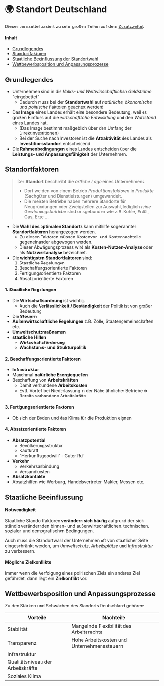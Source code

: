# 🌍 Standort Deutschland

Dieser Lernzettel basiert zu sehr großen Teilen auf dem [Zusatzzettel](ZUSATZ.md).

#### Inhalt

- [Grundlegendes](#grundlegendes)
- [Standortfaktoren](#faktoren)
- [Staatliche Beeinflussung der Standortwahl](#s_einfluss)
- [Wettbewerbsposition und Anpassungsprozesse](#w_u_a)

## Grundlegendes <a name="grundlegendes"></a>

- Unternehmen sind in die *Volks- und Weltwirtschaftlichen Geldströme* "eingebettet"
  - Dadurch muss bei der **Standortwahl** auf *natürliche, ökonomische und politische* Faktoren geachtet werden!
- Das **Image** eines Landes erhält eine besondere Bedeutung, weil es großen Einfluss auf die *wirtschaftliche Entwicklung* und den *Wohlstand* eines Landes hat.
  - (Das Image bestimmt maßgeblich über den Umfang der Direktinvestitionen)
  - Bei der Suche nach Investoren ist die **Attraktivität** des Landes als **Investitionsstandort** entscheidend
- Die **Rahmenbedingungen** eines Landes entscheiden über die **Leistungs- und Anpassungsfähigkeit** der Unternehmen.

## Standortfaktoren <a name="faktoren"></a>

> Der **Standort** beschreibt die *örtliche Lage* eines Unternehmens.
>
> - Dort werden von einem Betrieb *Produktionsfaktoren* in *Produkte* (Sachgüter und Dienstleistungen) umgewandelt.
> - Die meisten Betriebe haben mehrere Standorte für Neugründungen oder Zweigstellen zur Auswahl, lediglich *reine Gewinnungsbetriebe* sind ortsgebunden wie z.B. Kohle, Erdöl, Gas, Erze ...

- Die **Wahl des optimalen Standorts** kann mithilfe sogenannter **Standortfaktoren** herangezogen werden.
  - Zu diesen Faktoren müssen Kostenvor- und Kostennachteile gegeneinander abgewogen werden.
  - Dieser Abwägungsprozess wird als **Kosten-Nutzen-Analyse** oder als **Nutzwertanalyse** bezeichnet.
- Die **wichtigsten Standortfaktoren** sind:
  1. Staatliche Regelungen
  2. Beschaffungsorientierte Faktoren
  3. Fertigungsorientierte Faktoren
  4. Absatzorientierte Faktoren

#### 1. Staatliche Regelungen

- Die **Wirtschaftsordnung** ist wichtig.
  - Auch die **Verlässlichkeit / Beständigkeit** der Politik ist von großer Bedeutung
- Die **Steuern**
- **Außenwirtschaftliche Regelungen** z.B. Zölle, Staatengemeinschaften etc.
- **Umweltschutzmaßnamen**
- **staatliche Hilfen**
  - **Wirtschaftsförderung**
  - **Wachstums- und Strukturpolitik**

#### 2. Beschaffungsorientierte Faktoren

- **Infrastruktur**
- Manchmal **natürliche Energiequellen**
- Beschaffung von **Arbeitskräften**
  - Damit verbundene **Arbeitskosten**
  - Evtl. Vorteil bei Niederlassung in der Nähe ähnlicher Betriebe => Bereits vorhandene Arbeitskräfte

#### 3. Fertigungsorientierte Faktoren

- Ob sich der Boden und das Klima für die Produktion eignen

#### 4. Absatzorientierte Faktoren

- **Absatzpotential**
  - Bevölkerungsstruktur
  - Kaufkraft
  - "Herkunftsgoodwill" - Guter Ruf
- **Verkehr**
  - Verkehrsanbindung
  - Versandkosten
- **Absatzkontakte**
- Absatzhilfen wie Werbung, Handelsvertreter, Makler, Messen etc.

## Staatliche Beeinflussung <a name="s_einfluss"></a>

#### Notwendigkeit

Staatliche Standortfaktoren **verändern sich häufig** aufgrund der sich ständig verändernden binnen- und außenwirtschaftlichen, technischen, sozialen und demografischen Bedingungen.

Auch muss die Standortwahl der Unternehmen oft von staatlicher Seite eingeschränkt werden, um *Umweltschutz*, *Arbeitsplätze* und *Infrastruktur* zu verbessern.

#### Mögliche Zielkonflikte

Immer wenn die Verfolgung eines politischen Ziels ein anderes Ziel gefährdet, dann liegt ein **Zielkonflikt** vor.

## Wettbewerbsposition und Anpassungsprozesse <a name="w_u_a"></a>

Zu den Stärken und Schwächen des Standorts Deutschland gehören:

| Vorteile                          | Nachteile                                  |
| --------------------------------- | ------------------------------------------ |
| Stabilität                        | Mangelnde Flexibilität des Arbeitsrechts   |
| Transparenz                       | Hohe Arbeitskosten und Unternehmenssteuern |
| Infrastruktur                     |                                            |
| Qualitätsniveau der Arbeitskräfte |                                            |
| Soziales Klima                    |                                            |

